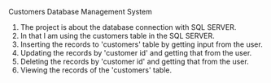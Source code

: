 Customers Database Management System

1. The project is about the database connection with SQL SERVER.  
2. In that I am using the customers table in the SQL SERVER.
3. Inserting the records to 'customers' table by getting input from the user.
4. Updating the records by 'customer id' and getting that from the user.
5. Deleting the records by 'customer id' and getting that from the user.
6. Viewing the records of the 'customers' table.